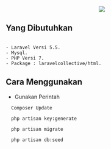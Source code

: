 <p align="center"><img src="https://laravel.com/assets/img/components/logo-laravel.svg"></p>

## Yang Dibutuhkan

```

- Laravel Versi 5.5.
- Mysql.
- PHP Versi 7.
- Package : laravelcollective/html.

```

## Cara Menggunakan

  - Gunakan Perintah
  ```
    Composer Update
  ```
  ```
    php artisan key:generate
  ```
  ```
    php artisan migrate
  ```
  ```
    php artisan db:seed
  ```
